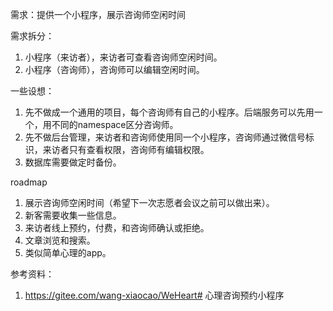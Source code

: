 需求：提供一个小程序，展示咨询师空闲时间



需求拆分：

1. 小程序（来访者），来访者可查看咨询师空闲时间。
2. 小程序（咨询师），咨询师可以编辑空闲时间。



一些设想：

1. 先不做成一个通用的项目，每个咨询师有自己的小程序。后端服务可以先用一个，用不同的namespace区分咨询师。
2. 先不做后台管理，来访者和咨询师使用同一个小程序，咨询师通过微信号标识，来访者只有查看权限，咨询师有编辑权限。
3. 数据库需要做定时备份。



roadmap

1. 展示咨询师空闲时间（希望下一次志愿者会议之前可以做出来）。
2. 新客需要收集一些信息。
3. 来访者线上预约，付费，和咨询师确认或拒绝。
4. 文章浏览和搜索。
5. 类似简单心理的app。



参考资料：

1. https://gitee.com/wang-xiaocao/WeHeart# 心理咨询预约小程序

